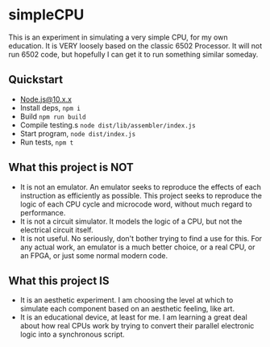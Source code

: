 # simpleCPU
This is an experiment in simulating a very simple CPU, for my own education.
It is VERY loosely based on the classic 6502 Processor.
It will not run 6502 code, but hopefully I can get it to run something similar someday.

## Quickstart

- [Node.js@10.x.x](https://nodejs.org/en/download/)
- Install deps, ```npm i```
- Build ```npm run build```
- Compile testing.s ```node dist/lib/assembler/index.js```
- Start program, ```node dist/index.js```
- Run tests, ```npm t```

## What this project is NOT
  - It is not an emulator. An emulator seeks to reproduce the effects of each instruction as efficiently as possible. This project seeks to reproduce the logic of each CPU cycle and microcode word, without much regard to performance.
  - It is not a circuit simulator. It models the logic of a CPU, but not the electrical circuit itself.
  - It is not useful. No seriously, don't bother trying to find a use for this. For any actual work, an emulator is a much better choice, or a real CPU, or an FPGA, or just some normal modern code.
  
## What this project IS
  - It is an aesthetic experiment. I am choosing the level at which to simulate each component based on an aesthetic feeling, like art.
  - It is an educational device, at least for me. I am learning a great deal about how real CPUs work by trying to convert their parallel electronic logic into a synchronous script.
